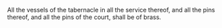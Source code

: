 All the vessels of the tabernacle in all the service thereof, and all the pins thereof, and all the pins of the court, shall be of brass.
